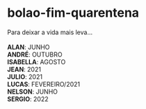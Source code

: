 # bolao-fim-quarentena
Para deixar a vida mais leva...<br>
<br>
**ALAN**: JUNHO<br>
**ANDRÉ**: OUTUBRO<br>
**ISABELLA**: AGOSTO<br>
**JEAN**: 2021<br>
**JULIO**: 2021<br>
**LUCAS**: FEVEREIRO/2021<br>
**NELSON**: JUNHO<br>
**SERGIO**: 2022<br>
